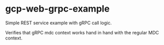 # gcp-web-grpc-example
Simple REST service example with gRPC call logic.

Verifies that gRPC mdc context works hand in hand with the regular MDC context.
